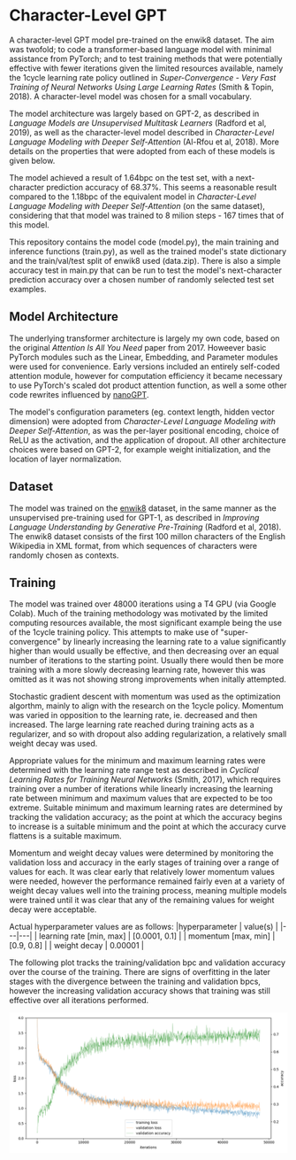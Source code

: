 # Character-Level GPT

A character-level GPT model pre-trained on the enwik8 dataset. The aim was twofold; to code a transformer-based language model with minimal assistance from PyTorch; and to test training methods that were potentially effective with fewer iterations given the limited resources available, namely the 1cycle learning rate policy outlined in _Super-Convergence - Very Fast Training of Neural Networks Using Large Learning Rates_ (Smith & Topin, 2018). A character-level model was chosen for a small vocabulary.

The model architecture was largely based on GPT-2, as described in _Language Models are Unsupervised Multitask Learners_ (Radford et al, 2019), as well as the character-level model described in _Character-Level Language Modeling with Deeper Self-Attention_ (Al-Rfou et al, 2018). More details on the properties that were adopted from each of these models is given below. 

The model achieved a result of 1.64bpc on the test set, with a next-character prediction accuracy of 68.37%. This seems a reasonable result compared to the 1.18bpc of the equivalent model in _Character-Level Language Modeling with Deeper Self-Attention_ (on the same dataset), considering that that model was trained to 8 milion steps - 167 times that of this model.

This repository contains the model code (model.py), the main training and inference functions (train.py), as well as the trained model's state dictionary  and the train/val/test split of enwik8 used (data.zip). There is also a simple accuracy test in main.py that can be run to test the model's next-character prediction accuracy over a chosen number of randomly selected test set examples.


## Model Architecture

The underlying transformer architecture is largely my own code, based on the original _Attention Is All You Need_ paper from 2017. Howeever basic PyTorch modules such as the Linear, Embedding, and Parameter modules were used for convenience. Early versions included an entirely self-coded attention module, however for computation efficiency it became necessary to use PyTorch's scaled dot product attention function, as well a some other code rewrites influenced by [nanoGPT](https://github.com/karpathy/nanoGPT).

The model's configuration parameters (eg. context length, hidden vector dimension) were adopted from _Character-Level Language Modeling with Deeper Self-Attention_, as was the per-layer positional encoding, choice of ReLU as the activation, and the application of dropout. All other architecture choices were based on GPT-2, for example weight initialization, and the location of layer normalization.


## Dataset

The model was trained on the [enwik8](http://prize.hutter1.net/index.htm) dataset, in the same manner as the unsupervised pre-training used for GPT-1, as described in _Improving Language Understanding by Generative Pre-Training_ (Radford et al, 2018). The enwik8 dataset consists of the first 100 millon characters of the English Wikipedia in XML format, from which sequences of characters were randomly chosen as contexts.


## Training

The model was trained over 48000 iterations using a T4 GPU (via Google Colab). Much of the training methodology was motivated by the limited computing resources available, the most significant example being the use of the 1cycle training policy. This attempts to make use of "super-convergence" by linearly increasing the learning rate to a value significantly higher than would usually be effective, and then decreasing over an equal number of iterations to the starting point. Usually there would then be more training with a more slowly decreasing learning rate, however this was omitted as it was not showing strong improvements when initally attempted.

Stochastic gradient descent with momentum was used as the optimization algorthm, mainly to align with the research on the 1cycle policy. Momentum was varied in opposition to the learning rate, ie. decreased and then increased. The large learning rate reached during training acts as a regularizer, and so with dropout also adding regularization, a relatively small weight decay was used.

Appropriate values for the minimum and maximum learning rates were determined with the learning rate range test as described in _Cyclical Learning Rates for Training Neural Networks_ (Smith, 2017), which requires training over a number of iterations while linearly increasing the learning rate between minimum and maximum values that are expected to be too extreme. Suitable minimum and maximum learning rates are determined by tracking the validation accuracy; as the point at which the accuracy begins to increase is a suitable minimum and the point at which the accuracy curve flattens is a suitable maximum.

Momentum and weight decay values were determined by monitoring the validation loss and accuracy in the early stages of training over a range of values for each. It was clear early that relatively lower momentum values were needed, however the performance remained fairly even at a variety of weight decay values well into the training process, meaning multiple models were trained until it was clear that any of the remaining values for weight decay were acceptable.

Actual hyperparameter values are as follows:
|hyperparameter | value(s) |
|---|---|
| learning rate [min, max] | [0.0001, 0.1] |
| momentum [max, min] | [0.9, 0.8] |
| weight decay | 0.00001 |

The following plot tracks the training/validation bpc and validation accuracy over the course of the training. There are signs of overfitting in the later stages with the divergence between the training and validation bpcs, however the increasing validation accuracy shows that training was still effective over all iterations performed.

![bpc and accuracy tracking](plot.png)